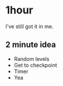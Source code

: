 # 1hour
I've still got it in me.

## 2 minute idea

- Random levels
- Get to checkpoint
- Timer
- Yea
